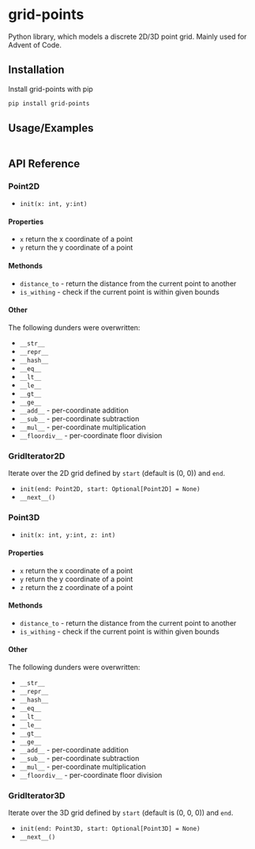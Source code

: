 # grid-points

Python library, which models a discrete 2D/3D point grid. Mainly used for Advent of Code.

## Installation

Install grid-points with pip

```bash
pip install grid-points
```

## Usage/Examples

```python

```


## API Reference

### Point2D
- `init(x: int, y:int)`
#### Properties
- `x` return the x coordinate of a point
- `y` return the y coordinate of a point
#### Methonds
- `distance_to` - return the distance from the current point to another
- `is_withing` - check if the current point is within given bounds
#### Other
The following dunders were overwritten:
- `__str__` 
- `__repr__`
- `__hash__`
- `__eq__`
- `__lt__`
- `__le__`
- `__gt__`
- `__ge__`
- `__add__` - per-coordinate addition
- `__sub__` - per-coordinate subtraction
- `__mul__` - per-coordinate multiplication
- `__floordiv__` - per-coordinate floor division

### GridIterator2D
Iterate over the 2D grid defined by `start` (default is (0, 0)) and `end`.
- `init(end: Point2D, start: Optional[Point2D] = None)`
- `__next__()`

### Point3D
- `init(x: int, y:int, z: int)`
#### Properties
- `x` return the x coordinate of a point
- `y` return the y coordinate of a point
- `z` return the z coordinate of a point
#### Methonds
- `distance_to` - return the distance from the current point to another
- `is_withing` - check if the current point is within given bounds
#### Other
The following dunders were overwritten:
- `__str__` 
- `__repr__`
- `__hash__`
- `__eq__`
- `__lt__`
- `__le__`
- `__gt__`
- `__ge__`
- `__add__` - per-coordinate addition
- `__sub__` - per-coordinate subtraction
- `__mul__` - per-coordinate multiplication
- `__floordiv__` - per-coordinate floor division

### GridIterator3D
Iterate over the 3D grid defined by `start` (default is (0, 0, 0)) and `end`.
- `init(end: Point3D, start: Optional[Point3D] = None)`
- `__next__()`
